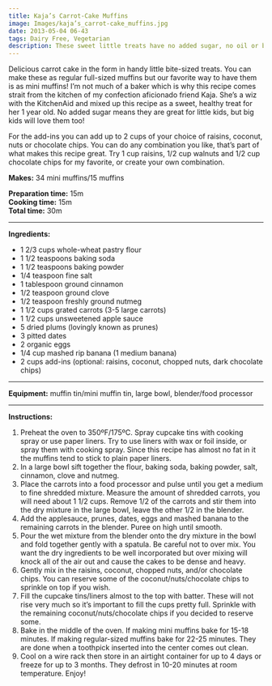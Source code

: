 ```yaml
---
title: Kaja’s Carrot-Cake Muffins
image: Images/kaja’s_carrot-cake_muffins.jpg
date: 2013-05-04 06-43
tags: Dairy Free, Vegetarian
description: These sweet little treats have no added sugar, no oil or butter and are made with whole-wheat pastry flour. Not to mention they are chock full of raisins, nuts and carrots!
---
```

Delicious carrot cake in the form in handy little bite-sized treats. You can make these as regular full-sized muffins but our favorite way to have them is as mini muffins! I’m not much of a baker which is why this recipe comes strait from the kitchen of my confection aficionado friend Kaja. She’s a wiz with the KitchenAid and mixed up this recipe as a sweet, healthy treat for her 1 year old. No added sugar means they are great for little kids, but big kids will love them too!

For the add-ins you can add up to 2 cups of your choice of raisins, coconut, nuts or chocolate chips. You can do any combination you like, that’s part of what makes this recipe great. Try 1 cup raisins, 1/2 cup walnuts and 1/2 cup chocolate chips for my favorite, or create your own combination.

**Makes:** 34 mini muffins/15 muffins

**Preparation time:** 15m  
**Cooking time:** 15m  
**Total time:** 30m

---

**Ingredients:**

- 1 2/3 cups whole-wheat pastry flour
- 1 1/2 teaspoons baking soda
- 1 1/2 teaspoons baking powder
- 1/4 teaspoon fine salt
- 1 tablespoon ground cinnamon
- 1/2  teaspoon ground clove
- 1/2 teaspoon freshly ground nutmeg
- 1 1/2 cups grated carrots (3-5 large carrots)
- 1 1/2 cups unsweetened apple sauce
- 5 dried plums (lovingly known as prunes)
- 3 pitted dates
- 2 organic eggs
- 1/4  cup mashed rip banana (1 medium banana)
- 2 cups add-ins (optional: raisins, coconut, chopped nuts, dark chocolate chips)


---

**Equipment:** muffin tin/mini muffin tin, large bowl, blender/food processor

---

**Instructions:**

1. Preheat the oven to 350ºF/175ºC. Spray cupcake tins with cooking spray or use paper liners. Try to use liners with wax or foil inside, or spray them with cooking spray. Since this recipe has almost no fat in it the muffins tend to stick to plain paper liners.
1. In a large bowl sift together the flour, baking soda, baking powder, salt, cinnamon, clove and nutmeg. 
1. Place the carrots into a food processor and pulse until you get a medium to fine shredded mixture. Measure the amount of shredded carrots, you will need about 1 1/2 cups. Remove 1/2 of the carrots and stir them into the dry mixture in the large bowl, leave the other 1/2 in the blender.
1. Add the applesauce, prunes, dates, eggs and mashed banana to the remaining carrots in the blender. Puree on high until smooth.
1. Pour the wet mixture from the blender onto the dry mixture in the bowl and fold together gently with a spatula. Be careful not to over mix. You want the dry ingredients to be well incorporated but over mixing will knock all of the air out and cause the cakes to be dense and heavy. 
1. Gently mix in the raisins, coconut, chopped nuts, and/or chocolate chips. You can reserve some of the coconut/nuts/chocolate chips to sprinkle on top if you wish. 
1. Fill the cupcake tins/liners almost to the top with batter. These will not rise very much so it’s important to fill the cups pretty full. Sprinkle with the remaining coconut/nuts/chocolate chips if you decided to reserve some. 
1. Bake in the middle of the oven. If making mini muffins bake for 15-18 minutes. If making regular-sized muffins bake for 22-25 minutes. They are done when a toothpick inserted into the center comes out clean. 
1. Cool on a wire rack then store in an airtight container for up to 4 days or freeze for up to 3 months. They defrost in 10-20 minutes at room temperature. Enjoy!

